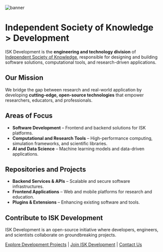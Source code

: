 ![banner](https://github.com/user-attachments/assets/ccbccf5b-cf47-41e9-acb4-22ac02354212)

# Independent Society of Knowledge > Development  

ISK Development is the **engineering and technology division** of [Independent Society of Knowledge](https://github.com/iskportal), responsible for designing and building software solutions, computational tools, and research-driven applications.  

## **Our Mission**  
We bridge the gap between research and real-world application by developing **cutting-edge, open-source technologies** that empower researchers, educators, and professionals.  

## **Areas of Focus**  
- **Software Development** – Frontend and backend solutions for ISK platforms.  
- **Computational and Research Tools** – High-performance computing, simulation frameworks, and scientific libraries.  
- **AI and Data Science** – Machine learning models and data-driven applications.  

## **Repositories and Projects**  
- **Backend Services & APIs** – Scalable and secure software infrastructures.  
- **Frontend Applications** – Web and mobile platforms for research and education.  
- **Plugins & Extensions** – Enhancing existing software and tools.  

## **Contribute to ISK Development**  
ISK Development is an open-source initiative where developers, engineers, and scientists collaborate on groundbreaking projects.  

[Explore Development Projects](https://dev.iskprotal.com/output) | [Join ISK Development](https://dev.iskportal.com/join) | [Contact Us](mailto:dev@iskportal.com)  
